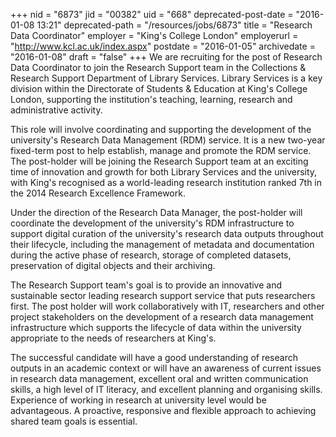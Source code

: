 +++
nid = "6873"
jid = "00382"
uid = "668"
deprecated-post-date = "2016-01-08 13:21"
deprecated-path = "/resources/jobs/6873"
title = "Research Data Coordinator"
employer = "King's College London"
employerurl = "http://www.kcl.ac.uk/index.aspx"
postdate = "2016-01-05"
archivedate = "2016-01-08"
draft = "false"
+++
We are recruiting for the post of Research Data Coordinator to join the
Research Support team in the Collections & Research Support Department
of Library Services. Library Services is a key division within the
Directorate of Students & Education at King's College London, supporting
the institution's teaching, learning, research and administrative
activity.

This role will involve coordinating and supporting the development of
the university's Research Data Management (RDM) service. It is a new
two-year fixed-term post to help establish, manage and promote the RDM
service. The post-holder will be joining the Research Support team at an
exciting time of innovation and growth for both Library Services and the
university, with King's recognised as a world-leading research
institution ranked 7th in the 2014 Research Excellence Framework.

Under the direction of the Research Data Manager, the post-holder will
coordinate the development of the university's RDM infrastructure to
support digital curation of the university's research data outputs
throughout their lifecycle, including the management of metadata and
documentation during the active phase of research, storage of completed
datasets, preservation of digital objects and their archiving.

The Research Support team's goal is to provide an innovative and
sustainable sector leading research support service that puts
researchers first. The post holder will work collaboratively with IT,
researchers and other project stakeholders on the development of a
research data management infrastructure which supports the lifecycle of
data within the university appropriate to the needs of researchers at
King's.
  
The successful candidate will have a good understanding of research
outputs in an academic context or will have an awareness of current
issues in research data management, excellent oral and written
communication skills, a high level of IT literacy, and excellent
planning and organising skills. Experience of working in research at
university level would be advantageous. A proactive, responsive and
flexible approach to achieving shared team goals is essential.
